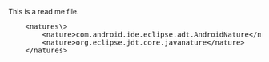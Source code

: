 This is a read me file.
<pre>
    &lt;natures\&gt;
        &lt;nature&gt;com.android.ide.eclipse.adt.AndroidNature&lt;/nature&gt;
        &lt;nature&gt;org.eclipse.jdt.core.javanature&lt;/nature&gt;
    &lt;/natures&gt;
</pre>
